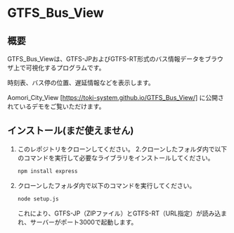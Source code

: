 # GTFS_Bus_View

## 概要
GTFS_Bus_Viewは、GTFS-JPおよびGTFS-RT形式のバス情報データをブラウザ上で可視化するプログラムです。

時刻表、バス停の位置、遅延情報などを表示します。

Aomori_City_View [https://toki-system.github.io/GTFS_Bus_View/] に公開されているデモをご覧いただけます。

## インストール(まだ使えません)
1. このレポジトリをクローンしてください。
2.クローンしたフォルダ内で以下のコマンドを実行して必要なライブラリをインストールしてください。
    ```sh
    npm install express
    ```
3. クローンしたフォルダ内で以下のコマンドを実行してください。
    ```sh
    node setup.js
    ```
   これにより、GTFS-JP（ZIPファイル）とGTFS-RT（URL指定）が読み込まれ、サーバーがポート3000で起動します。
